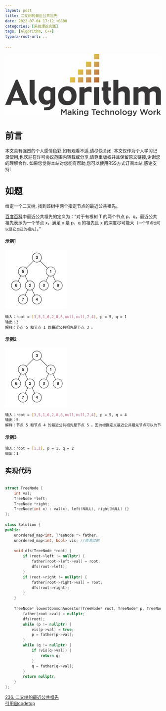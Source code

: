 ```yaml
---
layout: post
title: 二叉树的最近公共祖先
date: 2022-07-04 17:12 +0800
categories: [系统理论实践]
tags: [Algorithm, C++]
typora-root-url: ..

---
```



![](/assets/images/20220701ReverseList/algorithm.webp)

# 前言

本文具有强烈的个人感情色彩,如有观看不适,请尽快关闭. 本文仅作为个人学习记录使用,也欢迎在许可协议范围内转载或分享,请尊重版权并且保留原文链接,谢谢您的理解合作. 如果您觉得本站对您能有帮助,您可以使用RSS方式订阅本站,感谢支持!

# 如题

给定一个二叉树, 找到该树中两个指定节点的最近公共祖先。

[百度百科](https://baike.baidu.com/item/%E6%9C%80%E8%BF%91%E5%85%AC%E5%85%B1%E7%A5%96%E5%85%88/8918834?fr=aladdin)中最近公共祖先的定义为：“对于有根树 T 的两个节点 p、q，最近公共祖先表示为一个节点 x，满足 x 是 p、q 的祖先且 x 的深度尽可能大（`一个节点也可以是它自己的祖先`）。”

#### 示例1

![](/assets/images/20220704CommonAncestor/1.webp)

``` sh 
输入：root = [3,5,1,6,2,0,8,null,null,7,4], p = 5, q = 1
输出：3
解释：节点 5 和节点 1 的最近公共祖先是节点 3 。

```

#### 示例2

![](/assets/images/20220704CommonAncestor/2.webp)

``` sh 
输入：root = [3,5,1,6,2,0,8,null,null,7,4], p = 5, q = 4
输出：5
解释：节点 5 和节点 4 的最近公共祖先是节点 5 。因为根据定义最近公共祖先节点可以为节点本身。

```

#### 示例3

``` sh 
输入：root = [1,2], p = 1, q = 2
输出：1
```

## 实现代码

``` c++

struct TreeNode {
    int val;
    TreeNode *left;
    TreeNode *right;
    TreeNode(int x) : val(x), left(NULL), right(NULL) {}
};
 
class Solution {
public:
    unordered_map<int, TreeNode *> father;
    unordered_map<int, bool> vis; //周游过的

    void dfs(TreeNode *root) {
        if (root->left != nullptr) {
            father[root->left->val] = root;
            dfs(root->left);
        }
        if (root->right != nullptr) {
            father[root->right->val] = root;
            dfs(root->right);
        }
    }

    TreeNode* lowestCommonAncestor(TreeNode* root, TreeNode* p, TreeNode* q) {
        father[root->val] = nullptr;
        dfs(root);
        while (p != nullptr) {
            vis[p->val] = true;
            p = father[p->val];
        }
        while (q != nullptr) {
            if (vis[q->val]) {
                return q;
            }
            q = father[q->val];
        }
        return nullptr;
    }
};
```


[236. 二叉树的最近公共祖先](https://leetcode.cn/problems/lowest-common-ancestor-of-a-binary-tree/)  
[引用自codetop](https://codetop.cc/home)

